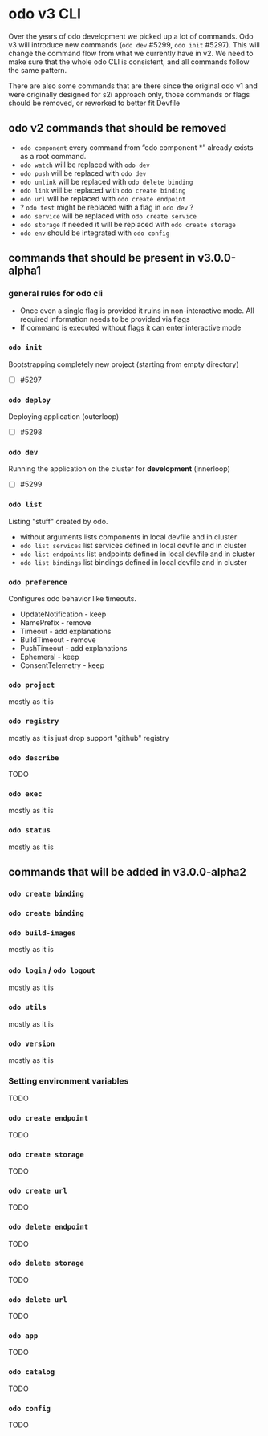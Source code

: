 # odo v3 CLI

Over the years of odo development we picked up a lot of commands.
Odo v3 will introduce new commands (`odo dev` #5299,  `odo init` #5297). 
This will change the command flow from what we currently have in v2. We need to make sure that the whole odo CLI is consistent, and all commands follow the same pattern.

There are also some commands that are there since the original odo v1 and were originally designed for  s2i  approach only, those commands or flags should be removed, or reworked to better fit Devfile



## odo v2 commands that should be removed 

- `odo component` every command from “odo component *” already exists as a root command. 
- `odo watch` will be replaced with `odo dev`
- `odo push` will be replaced with `odo dev`
- `odo unlink` will be replaced with `odo delete binding`
- `odo link` will be replaced with `odo create binding`
- `odo url` will be replaced with `odo create endpoint`
- ? `odo test` might be replaced with a flag in `odo dev` ? 
- `odo service` will be replaced with `odo create service`
- `odo storage` if needed it will be replaced with `odo create storage`
- `odo env` should be integrated with `odo config`

## commands that should be present in v3.0.0-alpha1

### general rules for odo cli
- Once even a single flag is provided it ruins in non-interactive mode. All required information needs to be provided via flags
- If command is executed without flags it can enter interactive mode

### `odo init`
Bootstrapping completely  new project (starting from empty directory)
- [ ] #5297 

### `odo deploy`
Deploying application (outerloop)
- [ ] #5298 



### `odo dev`
Running the application on the cluster for **development** (innerloop)
- [ ] #5299 


### `odo list`
Listing "stuff" created by odo.

- without arguments lists components in local devfile and in cluster
- `odo list services` list services defined in local devfile and in cluster
- `odo list endpoints` list endpoints defined in local devfile and in cluster
- `odo list bindings` list bindings defined in local devfile and in cluster 


### `odo preference`
Configures odo behavior like timeouts.
- UpdateNotification  - keep
- NamePrefix          - remove
- Timeout             - add explanations  
- BuildTimeout        - remove
- PushTimeout         - add explanations
- Ephemeral           - keep
- ConsentTelemetry    - keep 



### `odo project`
mostly as it is

### `odo registry`
mostly as it is just drop  support "github"  registry

### `odo describe`
TODO

### `odo exec`
mostly as it is

### `odo status`
mostly as it is

## commands that will be added in v3.0.0-alpha2

### `odo create binding`


### `odo create binding`


### `odo build-images`
mostly as it is

### `odo login` / `odo logout`
mostly as it is

### `odo utils`
mostly as it is

### `odo version`
mostly as it is



### Setting environment variables
TODO

### `odo create endpoint`
TODO

### `odo create storage`
TODO

### `odo create url`
TODO

### `odo delete endpoint`
TODO

### `odo delete storage`
TODO

### `odo delete url`
TODO

### `odo app`
TODO

### `odo catalog`
TODO

### `odo config`
TODO




